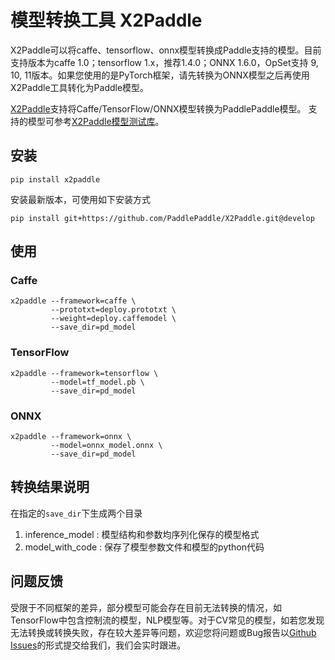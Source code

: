 # 模型转换工具 X2Paddle

X2Paddle可以将caffe、tensorflow、onnx模型转换成Paddle支持的模型。目前支持版本为caffe 1.0；tensorflow 1.x，推荐1.4.0；ONNX 1.6.0，OpSet支持 9, 10, 11版本。如果您使用的是PyTorch框架，请先转换为ONNX模型之后再使用X2Paddle工具转化为Paddle模型。

[X2Paddle](https://github.com/PaddlePaddle/X2Paddle)支持将Caffe/TensorFlow/ONNX模型转换为PaddlePaddle模型。
支持的模型可参考[X2Paddle模型测试库](https://github.com/PaddlePaddle/X2Paddle/blob/develop/docs/introduction/x2paddle_model_zoo.md)。



## 安装

```
pip install x2paddle
```

安装最新版本，可使用如下安装方式

```
pip install git+https://github.com/PaddlePaddle/X2Paddle.git@develop
```

## 使用

### Caffe

```
x2paddle --framework=caffe \
         --prototxt=deploy.prototxt \
         --weight=deploy.caffemodel \
         --save_dir=pd_model
```

### TensorFlow

```
x2paddle --framework=tensorflow \
         --model=tf_model.pb \
         --save_dir=pd_model
```

### ONNX

```
x2paddle --framework=onnx \
         --model=onnx_model.onnx \
         --save_dir=pd_model
```

## 转换结果说明

在指定的`save_dir`下生成两个目录  
1. inference_model : 模型结构和参数均序列化保存的模型格式
2. model_with_code : 保存了模型参数文件和模型的python代码

## 问题反馈

受限于不同框架的差异，部分模型可能会存在目前无法转换的情况，如TensorFlow中包含控制流的模型，NLP模型等。对于CV常见的模型，如若您发现无法转换或转换失败，存在较大差异等问题，欢迎您将问题或Bug报告以[Github Issues](https://github.com/PaddlePaddle/X2Paddle/issues)的形式提交给我们，我们会实时跟进。
